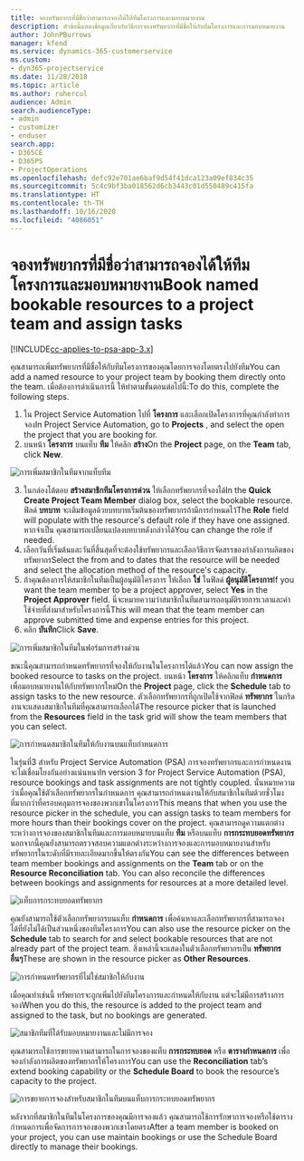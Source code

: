 ```yaml
---
title: จองทรัพยากรที่มีชื่อว่าสามารถจองได้ให้ทีมโครงการและมอบหมายงาน
description: หัวข้อนี้แสดงข้อมูลเกี่ยวกับวิธีการจองทรัพยากรที่มีชื่อให้กับทีมโครงการและการมอบหมายงาน
author: JohnPBurrows
manager: kfend
ms.service: dynamics-365-customerservice
ms.custom:
- dyn365-projectservice
ms.date: 11/28/2018
ms.topic: article
ms.author: ruhercul
audience: Admin
search.audienceType:
- admin
- customizer
- enduser
search.app:
- D365CE
- D365PS
- ProjectOperations
ms.openlocfilehash: defc92e701ae6baf9d54f41dca123a09ef834c35
ms.sourcegitcommit: 5c4c9bf3ba018562d6cb3443c01d550489c415fa
ms.translationtype: HT
ms.contentlocale: th-TH
ms.lasthandoff: 10/16/2020
ms.locfileid: "4086051"
---
```

# <a name="book-named-bookable-resources-to-a-project-team-and-assign-tasks"></a><span data-ttu-id="7ba1a-103">จองทรัพยากรที่มีชื่อว่าสามารถจองได้ให้ทีมโครงการและมอบหมายงาน</span><span class="sxs-lookup"><span data-stu-id="7ba1a-103">Book named bookable resources to a project team and assign tasks</span></span> 

[!INCLUDE[cc-applies-to-psa-app-3.x](../includes/cc-applies-to-psa-app-3x.md)]

<span data-ttu-id="7ba1a-104">คุณสามารถเพิ่มทรัพยากรที่มีชื่อให้กับทีมโครงการของคุณโดยการจองโดยตรงไปยังทีม</span><span class="sxs-lookup"><span data-stu-id="7ba1a-104">You can  add a named resource to your project team by booking them directly onto the team.</span></span> <span data-ttu-id="7ba1a-105">เมื่อต้องการดำเนินการนี้ ให้ทำตามขั้นตอนต่อไปนี้:</span><span class="sxs-lookup"><span data-stu-id="7ba1a-105">To do this, complete the following steps.</span></span>

1. <span data-ttu-id="7ba1a-106">ใน Project Service Automation ไปที่ **โครงการ** และเลือกเปิดโครงการที่คุณกำลังทำการจอง</span><span class="sxs-lookup"><span data-stu-id="7ba1a-106">In  Project Service Automation, go to **Projects** , and select the open the project that you are booking for.</span></span>
2. <span data-ttu-id="7ba1a-107">บนหน้า **โครงการ** บนแท็บ **ทีม** ให้คลิก **สร้าง**</span><span class="sxs-lookup"><span data-stu-id="7ba1a-107">On the **Project** page, on the **Team** tab, click **New**.</span></span> 

![การเพิ่มสมาชิกในทีมจากแท็บทีม](media/RM-how-to-1.png)

3. <span data-ttu-id="7ba1a-109">ในกล่องโต้ตอบ **สร้างสมาชิกทีมโครงการด่วน** ให้เลือกทรัพยากรที่จองได้</span><span class="sxs-lookup"><span data-stu-id="7ba1a-109">In the **Quick Create Project Team Member** dialog box, select the bookable resource.</span></span> <span data-ttu-id="7ba1a-110">ฟิลด์ **บทบาท** จะเติมข้อมูลด้วยบทบาทเริ่มต้นของทรัพยากรถ้ามีการกำหนดไว้</span><span class="sxs-lookup"><span data-stu-id="7ba1a-110">The **Role** field will populate with the resource's default role if they have one assigned.</span></span> <span data-ttu-id="7ba1a-111">หากจำเป็น คุณสามารถเปลี่ยนแปลงบทบาทดังกล่าวได้</span><span class="sxs-lookup"><span data-stu-id="7ba1a-111">You can change the role if needed.</span></span> 
4. <span data-ttu-id="7ba1a-112">เลือกวันที่เริ่มต้นและวันที่สิ้นสุดที่จะต้องใช้ทรัพยากรและเลือกวิธีการจัดสรรของกำลังการผลิตของทรัพยากร</span><span class="sxs-lookup"><span data-stu-id="7ba1a-112">Select the from and to dates that the resource will be needed and select the allocation method of the resource's capacity.</span></span> 
5. <span data-ttu-id="7ba1a-113">ถ้าคุณต้องการให้สมาชิกในทีมเป็นผู้อนุมัติโครงการ ให้เลือก **ใช่** ในฟิลด์ **ผู้อนุมัติโครงการ**</span><span class="sxs-lookup"><span data-stu-id="7ba1a-113">If you want the team member to be a project approver, select **Yes** in the **Project Approver** field.</span></span> <span data-ttu-id="7ba1a-114">นี่จะหมายความว่าสมาชิกในทีมสามารถอนุมัติรายการเวลาและค่าใช้จ่ายที่ส่งมาสำหรับโครงการนี้</span><span class="sxs-lookup"><span data-stu-id="7ba1a-114">This will mean that the team member can approve submitted time and expense entries for this project.</span></span> 
6. <span data-ttu-id="7ba1a-115">คลิก **บันทึก**</span><span class="sxs-lookup"><span data-stu-id="7ba1a-115">Click **Save**.</span></span>

![การเพิ่มสมาชิกในทีมในฟอร์มการสร้างด่วน](media/RM-how-to-2.png)


<span data-ttu-id="7ba1a-117">ขณะนี้คุณสามารถกำหนดทรัพยากรที่จองให้กับงานในโครงการได้แล้ว</span><span class="sxs-lookup"><span data-stu-id="7ba1a-117">You can now assign the booked resource to tasks on the project.</span></span> <span data-ttu-id="7ba1a-118">บนหน้า **โครงการ** ให้คลิกแท็บ **กำหนดการ** เพื่อมอบหมายงานให้กับทรัพยากรใหม่</span><span class="sxs-lookup"><span data-stu-id="7ba1a-118">On the **Project** page, click the **Schedule** tab to assign tasks to the new resource.</span></span> <span data-ttu-id="7ba1a-119">ตัวเลือกทรัพยากรที่ถูกเปิดใช้จากฟิลด์ **ทรัพยากร** ในกริดงานจะแสดงสมาชิกในทีมที่คุณสามารถเลือกได้</span><span class="sxs-lookup"><span data-stu-id="7ba1a-119">The resource picker that is launched from the **Resources** field in the task grid will show the team members that you can select.</span></span>

![การกำหนดสมาชิกในทีมให้กับงานบนแท็บกำหนดการ](media/RM-how-to-3.png)

<span data-ttu-id="7ba1a-121">ในรุ่นที่3 สำหรับ Project Service Automation (PSA) การจองทรัพยากรและการกำหนดงานจะไม่เชื่อมโยงกันอย่างแน่นหนา</span><span class="sxs-lookup"><span data-stu-id="7ba1a-121">In version 3 for Project Service Automation (PSA), resource bookings and task assignments are not tightly coupled.</span></span> <span data-ttu-id="7ba1a-122">นั่นหมายความว่าเมื่อคุณใช้ตัวเลือกทรัพยากรในกำหนดการ คุณสามารถกำหนดงานให้กับสมาชิกในทีมด้วยชั่วโมงที่มากกว่าที่ครอบคลุมการจองของพวกเขาในโครงการ</span><span class="sxs-lookup"><span data-stu-id="7ba1a-122">This means that when you use the resource picker in the schedule, you can assign tasks to team members for more hours than their bookings cover on the project.</span></span>
<span data-ttu-id="7ba1a-123">คุณสามารถดูความแตกต่างระหว่างการจองของสมาชิกในทีมและการมอบหมายบนแท็บ **ทีม** หรือบนแท็บ **การกระทบยอดทรัพยากร** นอกจากนี้คุณยังสามารถตรวจสอบความแตกต่างระหว่างการจองและการมอบหมายงานสำหรับทรัพยากรในระดับที่มีรายละเอียดมากขึ้นให้ตรงกัน</span><span class="sxs-lookup"><span data-stu-id="7ba1a-123">You can see the differences between team member bookings and assignments on the **Team** tab or on the **Resource Reconciliation** tab. You can also reconcile the differences between bookings and assignments for resources at a more detailed level.</span></span>

![แท็บการกระทบยอดทรัพยากร](media/RM-how-to-4.png)

<span data-ttu-id="7ba1a-125">คุณยังสามารถใช้ตัวเลือกทรัพยากรบนแท็บ **กำหนดการ** เพื่อค้นหาและเลือกทรัพยากรที่สามารถจองได้ที่ยังไม่ได้เป็นส่วนหนึ่งของทีมโครงการ</span><span class="sxs-lookup"><span data-stu-id="7ba1a-125">You can also use the resource picker on the **Schedule** tab to search for and select bookable resources that are not already part of the project team.</span></span> <span data-ttu-id="7ba1a-126">สิ่งเหล่านี้จะแสดงในตัวเลือกทรัพยากรเป็น **ทรัพยากรอื่นๆ**</span><span class="sxs-lookup"><span data-stu-id="7ba1a-126">These are shown in the resource picker as **Other Resources**.</span></span>

![การกำหนดทรัพยากรที่ไม่ใช่สมาชิกให้กับงาน](media/RM-how-to-5.png)

<span data-ttu-id="7ba1a-128">เมื่อคุณทำเช่นนี้ ทรัพยากรจะถูกเพิ่มไปยังทีมโครงการและกำหนดให้กับงาน แต่จะไม่มีการสร้างการจอง</span><span class="sxs-lookup"><span data-stu-id="7ba1a-128">When you do this, the resource is added to the project team and assigned to the task, but no bookings are generated.</span></span>

![สมาชิกทีมที่ได้รับมอบหมายงานและไม่มีการจอง](media/RM-how-to-6.png)

<span data-ttu-id="7ba1a-130">คุณสามารถใช้การขยายความสามารถในการจองของแท็บ **การกระทบยอด** หรือ **ตารางกำหนดการ** เพื่อจองกำลังการผลิตของทรัพยากรให้โครงการ</span><span class="sxs-lookup"><span data-stu-id="7ba1a-130">You can use the **Reconciliation** tab’s extend booking capability or the **Schedule Board** to book the resource’s capacity to the project.</span></span>

![การขยายการจองสำหรับสมาชิกในทีมบนแท็บการกระทบยอดทรัพยากร](media/RM-how-to-7.png)

<span data-ttu-id="7ba1a-132">หลังจากที่สมาชิกในทีมในโครงการของคุณมีการจองแล้ว คุณสามารถใช้การรักษาการจองหรือใช้ตารางกำหนดการเพื่อจัดการการจองของพวกเขาโดยตรง</span><span class="sxs-lookup"><span data-stu-id="7ba1a-132">After a team member is booked on your project, you can use maintain bookings or use the Schedule Board directly to manage their bookings.</span></span>
